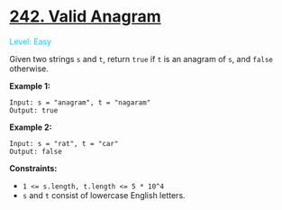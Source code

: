 # [242. Valid Anagram](https://leetcode.cn/problems/valid-anagram/)

<span style="color:#00ccff">Level: Easy</span>

Given two strings `s` and `t`, return `true` if `t` is an anagram of `s`, and `false` otherwise.

**Example 1:**

```
Input: s = "anagram", t = "nagaram"
Output: true
```

**Example 2:**

```
Input: s = "rat", t = "car"
Output: false
```

**Constraints:**
* `1 <= s.length, t.length <= 5 * 10^4`
* `s` and `t` consist of lowercase English letters.